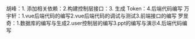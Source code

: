 胡峰：1. 添加相关依赖：2.构建控制层接口：3.	生成 Token：4.后端代码编写
万宇轩：1.vue后端代码的编写2.vue后端代码的调试与测试3.前端接口的编写
罗昱奇：1.数据库的编写与生成2.user控制层的编写3.ppt的编写与演示4.后端代码编写
